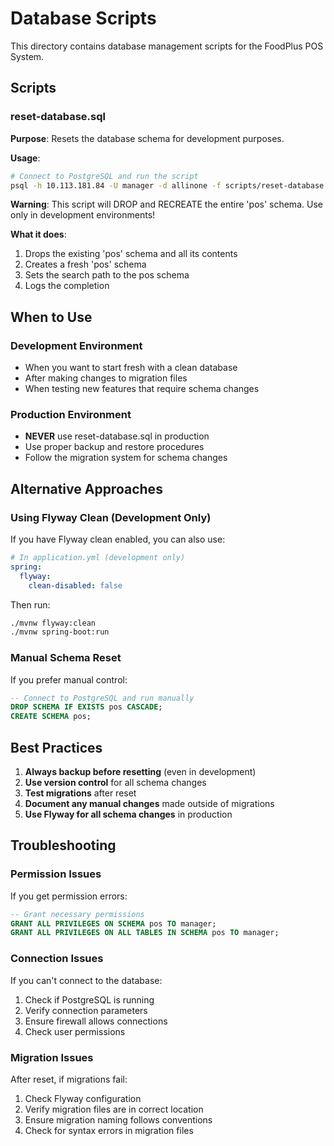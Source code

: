 # Database Scripts

This directory contains database management scripts for the FoodPlus POS System.

## Scripts

### reset-database.sql
**Purpose**: Resets the database schema for development purposes.

**Usage**:
```bash
# Connect to PostgreSQL and run the script
psql -h 10.113.181.84 -U manager -d allinone -f scripts/reset-database.sql
```

**Warning**: This script will DROP and RECREATE the entire 'pos' schema. Use only in development environments!

**What it does**:
1. Drops the existing 'pos' schema and all its contents
2. Creates a fresh 'pos' schema
3. Sets the search path to the pos schema
4. Logs the completion

## When to Use

### Development Environment
- When you want to start fresh with a clean database
- After making changes to migration files
- When testing new features that require schema changes

### Production Environment
- **NEVER** use reset-database.sql in production
- Use proper backup and restore procedures
- Follow the migration system for schema changes

## Alternative Approaches

### Using Flyway Clean (Development Only)
If you have Flyway clean enabled, you can also use:

```yaml
# In application.yml (development only)
spring:
  flyway:
    clean-disabled: false
```

Then run:
```bash
./mvnw flyway:clean
./mvnw spring-boot:run
```

### Manual Schema Reset
If you prefer manual control:

```sql
-- Connect to PostgreSQL and run manually
DROP SCHEMA IF EXISTS pos CASCADE;
CREATE SCHEMA pos;
```

## Best Practices

1. **Always backup before resetting** (even in development)
2. **Use version control** for all schema changes
3. **Test migrations** after reset
4. **Document any manual changes** made outside of migrations
5. **Use Flyway for all schema changes** in production

## Troubleshooting

### Permission Issues
If you get permission errors:
```sql
-- Grant necessary permissions
GRANT ALL PRIVILEGES ON SCHEMA pos TO manager;
GRANT ALL PRIVILEGES ON ALL TABLES IN SCHEMA pos TO manager;
```

### Connection Issues
If you can't connect to the database:
1. Check if PostgreSQL is running
2. Verify connection parameters
3. Ensure firewall allows connections
4. Check user permissions

### Migration Issues
After reset, if migrations fail:
1. Check Flyway configuration
2. Verify migration files are in correct location
3. Ensure migration naming follows conventions
4. Check for syntax errors in migration files 